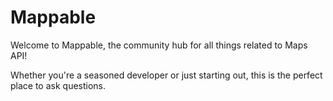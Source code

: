 # Mappable
Welcome to Mappable, the community hub for all things related to Maps API!

Whether you're a seasoned developer or just starting out, this is the perfect place to ask questions.
